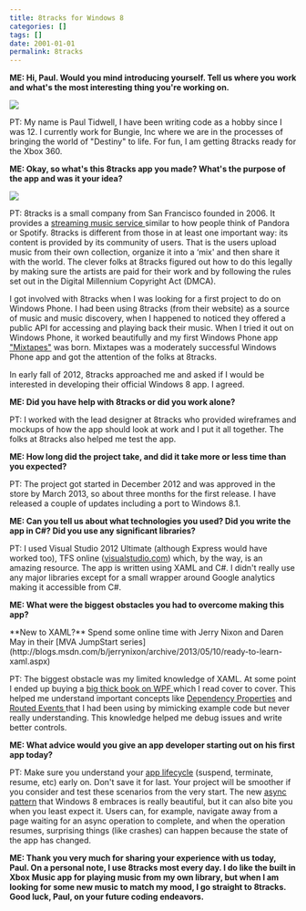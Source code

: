 ```yaml
---
title: 8tracks for Windows 8
categories: []
tags: []
date: 2001-01-01
permalink: 8tracks
---
```



**ME: Hi, Paul. Would you mind introducing yourself. Tell us where you work and what&#39;s the most interesting thing you&#39;re working on.**
<!-- xmore -->

![](/files/8tracks_01.jpg)

PT: My name is Paul Tidwell, I have been writing code as a hobby since I was 12\. I currently work for Bungie, Inc where we are in the processes of bringing the world of &quot;Destiny&quot; to life.  For fun, I am getting 8tracks ready for the Xbox 360.

**ME: Okay, so what&#39;s this 8tracks app you made? What&#39;s the purpose of the app and was it your idea?**

![](/files/8tracks_02.png)

PT: 8tracks is a small company from San Francisco founded in 2006.  It provides a [streaming music service ](http://8tracks.com/)similar to how people think of Pandora or Spotify. 8tracks is different from those in at least one important way: its content is provided by its community of users. That is the users upload music from their own collection, organize it into a &lsquo;mix&#39; and then share it with the world. The clever folks at 8tracks figured out how to do this legally by making sure the artists are paid for their work and by following the rules set out in the Digital Millennium Copyright Act (DMCA).

I got involved with 8tracks when I was looking for a first project to do on Windows Phone. I had been using 8tracks (from their website) as a source of music and music discovery, when I happened to noticed they offered a public API for accessing and playing back their music. When I tried it out on Windows Phone, it worked beautifully and my first Windows Phone app ["Mixtapes"](http://www.windowsphone.com/en-us/store/app/mixtapes/a059e6b8-c3c8-4131-a198-737bb5314a3a) was born.  Mixtapes was a moderately successful Windows Phone app and got the attention of the folks at 8tracks.

In early fall of 2012, 8tracks approached me and asked if I would be interested in developing their official Windows 8 app. I agreed.

**ME: Did you have help with 8tracks or did you work alone?**

PT: I worked with the lead designer at 8tracks who provided wireframes and mockups of how the app should look at work and I put it all together.  The folks at 8tracks also helped me test the app.

**ME: How long did the project take, and did it take more or less time than you expected?**

PT: The project got started in December 2012 and was approved in the store by March 2013, so about three months for the first release.  I have released a couple of updates including a port to Windows 8.1.

**ME: Can you tell us about what technologies you used? Did you write the app in C#? Did you use any significant libraries?**

PT: I used Visual Studio 2012 Ultimate (although Express would have worked too), TFS online ([visualstudio.com](http://www.visualstudio.com)) which, by the way, is an amazing resource. The app is written using XAML and C#.  I didn&#39;t really use any major libraries except for a small wrapper around Google analytics making it accessible from C#.

**ME: What were the biggest obstacles you had to overcome making this app?**

<div class="sidebar right">**New to XAML?** Spend some online time with Jerry Nixon and Daren May in their [MVA JumpStart series](http://blogs.msdn.com/b/jerrynixon/archive/2013/05/10/ready-to-learn-xaml.aspx)</div>

PT: The biggest obstacle was my limited knowledge of XAML. At some point I ended up buying a [big thick book on WPF ](http://www.amazon.com/gp/product/1430272058/ref=as_li_qf_sp_asin_il_tl?ie=UTF8&amp;camp=1789&amp;creative=9325&amp;creativeASIN=1430272058&amp;linkCode=as2&amp;tag=codefostercom-20)which I read cover to cover.  This helped me understand important concepts like [Dependency Properties](http://msdn.microsoft.com/en-us/library/ms752914(v=vs.110).aspx) and [Routed Events ](http://msdn.microsoft.com/en-us/library/ms742806(v=vs.110).aspx)that I had been using by mimicking example code but never really understanding. This knowledge helped me debug issues and write better controls.

**ME: What advice would you give an app developer starting out on his first app today?**

PT: Make sure you understand your [app lifecycle](http://msdn.microsoft.com/en-us/library/windows/apps/hh464925.aspx) (suspend, terminate, resume, etc) early on. Don&#39;t save it for last. Your project will be smoother if you consider and test these scenarios from the very start. The new [async pattern](http://msdn.microsoft.com/en-us/library/windows/apps/hh464924.aspx) that Windows 8 embraces is really beautiful, but it can also bite you when you least expect it. Users can, for example, navigate away from a page waiting for an async operation to complete, and when the operation resumes, surprising things (like crashes) can happen because the state of the app has changed.

**ME: Thank you very much for sharing your experience with us today, Paul. On a personal note, I use 8tracks most every day. I do like the built in Xbox Music app for playing music from my own library, but when I am looking for some new music to match my mood, I go straight to 8tracks. Good luck, Paul, on your future coding endeavors.**

 

 